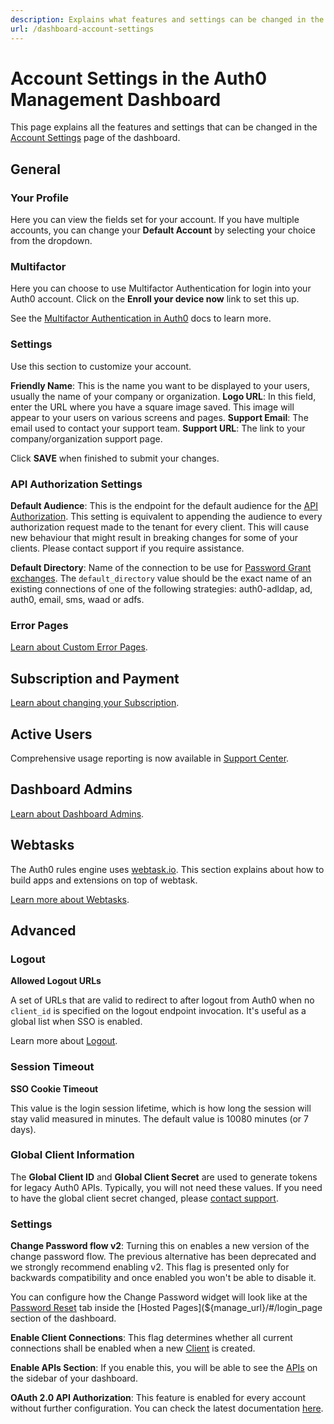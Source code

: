 ```yaml
---
description: Explains what features and settings can be changed in the Account Settings page of the dashboard.
url: /dashboard-account-settings
---
```

# Account Settings in the Auth0 Management Dashboard

This page explains all the features and settings that can be changed in the [Account Settings](${manage_url}/#/account) page of the dashboard.

## General

### Your Profile

Here you can view the fields set for your account. If you have multiple accounts, you can change your **Default Account** by selecting your choice from the dropdown.

### Multifactor 

Here you can choose to use Multifactor Authentication for login into your Auth0 account. Click on the **Enroll your device now** link to set this up.

See the [Multifactor Authentication in Auth0](/multifactor-authentication) docs to learn more.

### Settings

Use this section to customize your account.

**Friendly Name**: This is the name you want to be displayed to your users, usually the name of your company or organization.
**Logo URL**: In this field, enter the URL where you have a square image saved. This image will appear to your users on various screens and pages.
**Support Email**: The email used to contact your support team.
**Support URL**: The link to your company/organization support page.

Click **SAVE** when finished to submit your changes.

### API Authorization Settings

**Default Audience**: This is the endpoint for the default audience for the [API Authorization](/api-auth). This setting is equivalent to appending the audience to every authorization request made to the tenant for every client. This will cause new behaviour that might result in breaking changes for some of your clients. Please contact support if you require assistance.

**Default Directory**: Name of the connection to be use for [Password Grant exchanges](/api-auth/tutorials/password-grant). The `default_directory` value should be the exact name of an existing connections of one of the following strategies: auth0-adldap, ad, auth0, email, sms, waad or adfs.

### Error Pages

[Learn about Custom Error Pages](/hosted-pages/custom-error-pages).

## Subscription and Payment

[Learn about changing your Subscription](/support/subscription).

## Active Users

Comprehensive usage reporting is now available in [Support Center](https://support.auth0.com/reports/quota).

## Dashboard Admins

[Learn about Dashboard Admins](/tutorials/manage-dashboard-admins).

## Webtasks

The Auth0 rules engine uses [webtask.io](https://webtask.io/). This section explains about how to build apps and extensions on top of webtask.

[Learn more about Webtasks](/appliance/webtasks).

## Advanced

### Logout

**Allowed Logout URLs**

A set of URLs that are valid to redirect to after logout from Auth0 when no `client_id` is specified on the logout endpoint invocation. It's useful as a global list when SSO is enabled. 

Learn more about [Logout](/logout).

### Session Timeout

**SSO Cookie Timeout**

This value is the login session lifetime, which is how long the session will stay valid measured in minutes. The default value is 10080 minutes (or 7 days).

### Global Client Information

The **Global Client ID** and **Global Client Secret** are used to generate tokens for legacy Auth0 APIs. Typically, you will not need these values. If you need to have the global client secret changed, please [contact support](https://support.auth0.com).

### Settings

**Change Password flow v2**: Turning this on enables a new version of the change password flow. The previous alternative has been deprecated and we strongly recommend enabling v2. This flag is presented only for backwards compatibility and once enabled you won't be able to disable it. 

You can configure how the Change Password widget will look like at the [Password Reset](${manage_url}/#/password_reset) tab inside the [Hosted Pages](${manage_url}/#/login_page section of the dashboard.

**Enable Client Connections**: This flag determines whether all current connections shall be enabled when a new [Client](${manage_url}/#/clients) is created.

**Enable APIs Section**: If you enable this, you will be able to see the [APIs](${manage_url}/#/apis) on the sidebar of your dashboard.

**OAuth 2.0 API Authorization**: This feature is enabled for every account without further configuration. You can check the latest documentation [here](/api-auth).

